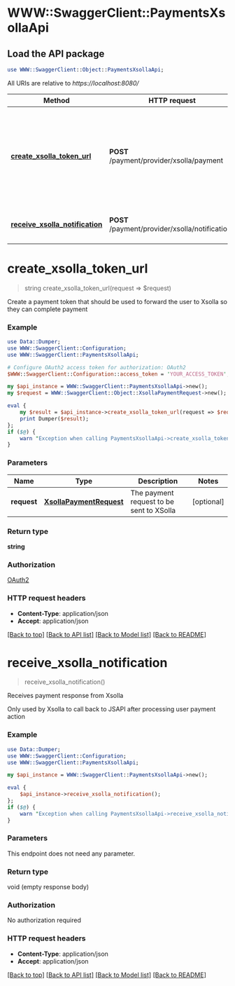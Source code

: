 # WWW::SwaggerClient::PaymentsXsollaApi

## Load the API package
```perl
use WWW::SwaggerClient::Object::PaymentsXsollaApi;
```

All URIs are relative to *https://localhost:8080/*

Method | HTTP request | Description
------------- | ------------- | -------------
[**create_xsolla_token_url**](PaymentsXsollaApi.md#create_xsolla_token_url) | **POST** /payment/provider/xsolla/payment | Create a payment token that should be used to forward the user to Xsolla so they can complete payment
[**receive_xsolla_notification**](PaymentsXsollaApi.md#receive_xsolla_notification) | **POST** /payment/provider/xsolla/notifications | Receives payment response from Xsolla


# **create_xsolla_token_url**
> string create_xsolla_token_url(request => $request)

Create a payment token that should be used to forward the user to Xsolla so they can complete payment

### Example 
```perl
use Data::Dumper;
use WWW::SwaggerClient::Configuration;
use WWW::SwaggerClient::PaymentsXsollaApi;

# Configure OAuth2 access token for authorization: OAuth2
$WWW::SwaggerClient::Configuration::access_token = 'YOUR_ACCESS_TOKEN';

my $api_instance = WWW::SwaggerClient::PaymentsXsollaApi->new();
my $request = WWW::SwaggerClient::Object::XsollaPaymentRequest->new(); # XsollaPaymentRequest | The payment request to be sent to XSolla

eval { 
    my $result = $api_instance->create_xsolla_token_url(request => $request);
    print Dumper($result);
};
if ($@) {
    warn "Exception when calling PaymentsXsollaApi->create_xsolla_token_url: $@\n";
}
```

### Parameters

Name | Type | Description  | Notes
------------- | ------------- | ------------- | -------------
 **request** | [**XsollaPaymentRequest**](XsollaPaymentRequest.md)| The payment request to be sent to XSolla | [optional] 

### Return type

**string**

### Authorization

[OAuth2](../README.md#OAuth2)

### HTTP request headers

 - **Content-Type**: application/json
 - **Accept**: application/json

[[Back to top]](#) [[Back to API list]](../README.md#documentation-for-api-endpoints) [[Back to Model list]](../README.md#documentation-for-models) [[Back to README]](../README.md)

# **receive_xsolla_notification**
> receive_xsolla_notification()

Receives payment response from Xsolla

Only used by Xsolla to call back to JSAPI after processing user payment action

### Example 
```perl
use Data::Dumper;
use WWW::SwaggerClient::Configuration;
use WWW::SwaggerClient::PaymentsXsollaApi;

my $api_instance = WWW::SwaggerClient::PaymentsXsollaApi->new();

eval { 
    $api_instance->receive_xsolla_notification();
};
if ($@) {
    warn "Exception when calling PaymentsXsollaApi->receive_xsolla_notification: $@\n";
}
```

### Parameters
This endpoint does not need any parameter.

### Return type

void (empty response body)

### Authorization

No authorization required

### HTTP request headers

 - **Content-Type**: application/json
 - **Accept**: application/json

[[Back to top]](#) [[Back to API list]](../README.md#documentation-for-api-endpoints) [[Back to Model list]](../README.md#documentation-for-models) [[Back to README]](../README.md)


